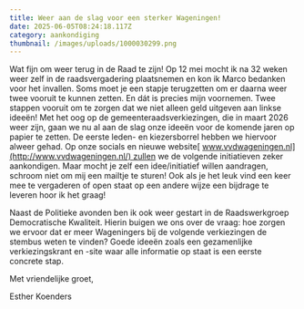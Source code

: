 ```yaml
---
title: Weer aan de slag voor een sterker Wageningen!
date: 2025-06-05T08:24:18.117Z
category: aankondiging
thumbnail: /images/uploads/1000030299.png
---
```

<!--StartFragment-->

Wat fijn om weer terug in de Raad te zijn! Op 12 mei mocht ik na 32 weken weer zelf in de raadsvergadering plaatsnemen en kon ik Marco bedanken voor het invallen. Soms moet je een stapje terugzetten om er daarna weer twee vooruit te kunnen zetten. En dát is precies mijn voornemen. Twee stappen vooruit om te zorgen dat we niet alleen geld uitgeven aan linkse ideeën! Met het oog op de gemeenteraadsverkiezingen, die in maart 2026 weer zijn, gaan we nu al aan de slag onze ideeën voor de komende jaren op papier te zetten. De eerste leden- en kiezersborrel hebben we hiervoor alweer gehad. Op onze socials en nieuwe website[ www.vvdwageningen.nl](http://www.vvdwageningen.nl/) zullen we de volgende initiatieven zeker aankondigen. Maar mocht je zelf een idee/initiatief willen aandragen, schroom niet om mij een mailtje te sturen! Ook als je het leuk vind een keer mee te vergaderen of open staat op een andere wijze een bijdrage te leveren hoor ik het graag!

Naast de Politieke avonden ben ik ook weer gestart in de Raadswerkgroep Democratische Kwaliteit. Hierin buigen we ons over de vraag: hoe zorgen we ervoor dat er meer Wageningers bij de volgende verkiezingen de stembus weten te vinden? Goede ideeën zoals een gezamenlijke verkiezingskrant en -site waar alle informatie op staat is een eerste concrete stap.

Met vriendelijke groet,

Esther Koenders

<!--EndFragment-->